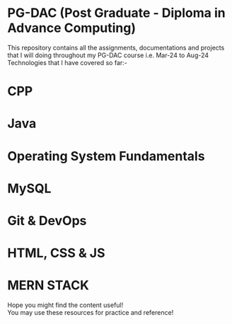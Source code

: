 # PG-DAC (Post Graduate - Diploma in Advance Computing)

This repository contains all the assignments, documentations and projects that I will doing throughout my PG-DAC course i.e. Mar-24 to Aug-24 <br>
Technologies that I have covered so far:-
# CPP
# Java
# Operating System Fundamentals
# MySQL
# Git & DevOps
# HTML, CSS & JS
# MERN STACK

Hope you might find the content useful! <br>
You may use these resources for practice and reference!
